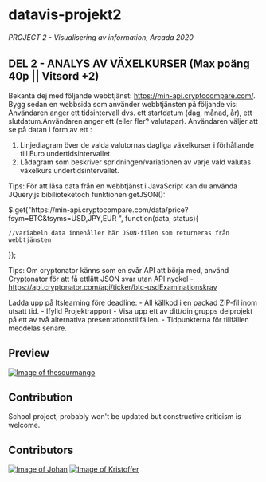 # datavis-projekt2

###### PROJECT 2 - Visualisering av information, Arcada 2020 

## DEL 2 - ANALYS AV VÄXELKURSER (Max poäng 40p || Vitsord +2)
Bekanta dej med följande webbtjänst: ​https://min-api.cryptocompare.com/​.
Bygg sedan en webbsida som använder webbtjänsten på följande vis:
    Användaren anger ett tidsintervall dvs. ett startdatum (dag, månad, år), ett slutdatum.Användaren anger ett (eller fler? valutapar).
    Användaren väljer att se på datan i form av ett :
1. Linjediagram över de valda valutornas dagliga växelkurser i förhållande till Euro undertidsintervallet.
2. Lådagram som beskriver spridningen/variationen av varje vald valutas växelkurs undertidsintervallet.

Tips: För att läsa data från en webbtjänst i JavaScript kan du använda JQuery.js bibilioteketoch funktionen getJSON():
<script src="https://ajax.googleapis.com/ajax/libs/jquery/3.2.1/jquery.min.js"></script>$.get("https://min-api.cryptocompare.com/data/price?fsym=BTC&tsyms=USD,JPY,EUR ", function(data, status){ 
    //variabeln data innehåller här JSON-filen som returneras från webbtjänsten
});
    
Tips: Om cryptonator känns som en svår API att börja med, använd Cryptonator för att få ettlätt JSON svar utan API nyckel - ​https://api.cryptonator.com/api/ticker/btc-usdExaminationskrav

Ladda upp på Itslearning före deadline:
    - All källkod i en packad ZIP-fil inom utsatt tid.
    - Ifylld Projektrapport
    - Visa upp ett av ditt/din grupps delprojekt på ett av två alternativa presentationstillfällen.
    - Tidpunkterna för tillfällen meddelas senare.



## Preview
[![Image of thesourmango](https://github.com/thesourmango.png?size=200)](https://github.com/thesourmango)


## Contribution
School project, probably won't be updated but constructive criticism is welcome.

## Contributors

[![Image of Johan](https://github.com/penttinj.png?size=50)](https://github.com/penttinj)
[![Image of Kristoffer](https://github.com/Azraul.png?size=50)](https://github.com/Azraul)
